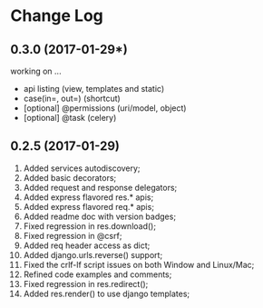 Change Log
==========

0.3.0 (2017-01-29*)
-------------------
working on ...

- api listing (view, templates and static)
- case(in=, out=) (shortcut)
- [optional] @permissions (uri/model, object)
- [optional] @task (celery)


0.2.5 (2017-01-29)
------------------
1. Added services autodiscovery;
2. Added basic decorators;
3. Added request and response delegators;
4. Added express flavored res.* apis;
5. Added express flavored req.* apis;
6. Added readme doc with version badges;
7. Fixed regression in res.download();
8. Fixed regression in @csrf;
9. Added req header access as dict;
10. Added django.urls.reverse() support;
11. Fixed the crlf-lf script issues on both Window and Linux/Mac;
12. Refined code examples and comments;
13. Fixed regression in res.redirect();
14. Added res.render() to use django templates;
